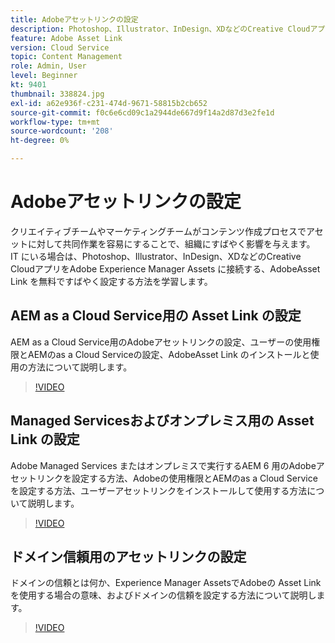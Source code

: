 ```yaml
---
title: Adobeアセットリンクの設定
description: Photoshop、Illustrator、InDesign、XDなどのCreative CloudアプリをAdobe Experience Manager Assets に接続する、無料でAdobeアセットリンクを設定する方法について説明します。
feature: Adobe Asset Link
version: Cloud Service
topic: Content Management
role: Admin, User
level: Beginner
kt: 9401
thumbnail: 338824.jpg
exl-id: a62e936f-c231-474d-9671-58815b2cb652
source-git-commit: f0c6e6cd09c1a2944de667d9f14a2d87d3e2fe1d
workflow-type: tm+mt
source-wordcount: '208'
ht-degree: 0%

---
```


# Adobeアセットリンクの設定

クリエイティブチームやマーケティングチームがコンテンツ作成プロセスでアセットに対して共同作業を容易にすることで、組織にすばやく影響を与えます。 IT にいる場合は、Photoshop、Illustrator、InDesign、XDなどのCreative CloudアプリをAdobe Experience Manager Assets に接続する、AdobeAsset Link を無料ですばやく設定する方法を学習します。

## AEM as a Cloud Service用の Asset Link の設定

AEM as a Cloud Service用のAdobeアセットリンクの設定、ユーザーの使用権限とAEMのas a Cloud Serviceの設定、AdobeAsset Link のインストールと使用の方法について説明します。

>[!VIDEO](https://video.tv.adobe.com/v/338824/?quality=12&learn=on)

## Managed Servicesおよびオンプレミス用の Asset Link の設定

Adobe Managed Services またはオンプレミスで実行するAEM 6 用のAdobeアセットリンクを設定する方法、Adobeの使用権限とAEMのas a Cloud Serviceを設定する方法、ユーザーアセットリンクをインストールして使用する方法について説明します。

>[!VIDEO](https://video.tv.adobe.com/v/338823/?quality=12&learn=on)


## ドメイン信頼用のアセットリンクの設定

ドメインの信頼とは何か、Experience Manager AssetsでAdobeの Asset Link を使用する場合の意味、およびドメインの信頼を設定する方法について説明します。

>[!VIDEO](https://video.tv.adobe.com/v/338825/?quality=12&learn=on)
